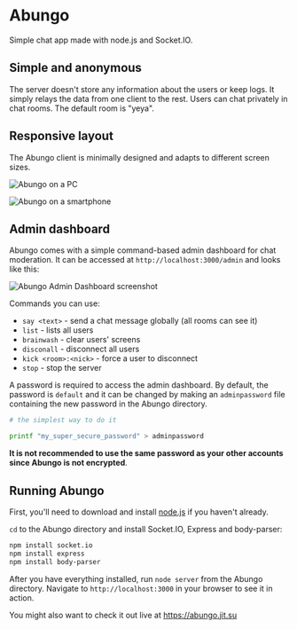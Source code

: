 # Abungo

Simple chat app made with node.js and Socket.IO.

## Simple and anonymous

The server doesn't store any information about the users or keep logs. It simply relays the data from one client to the rest. Users can chat privately in chat rooms. The default room is "yeya".

## Responsive layout

The Abungo client is minimally designed and adapts to different screen sizes.

![Abungo on a PC](http://i.imgur.com/uHIjlEu.png)

![Abungo on a smartphone](http://i.imgur.com/BzgCj67.png)

## Admin dashboard

Abungo comes with a simple command-based admin dashboard for chat moderation. It can be accessed at `http://localhost:3000/admin` and looks like this:

![Abungo Admin Dashboard screenshot](http://i.imgur.com/zEb8OxJ.png)

Commands you can use:

+ `say <text>` - send a chat message globally (all rooms can see it)
+ `list` - lists all users
+ `brainwash` - clear users' screens
+ `disconall` - disconnect all users
+ `kick <room>:<nick>` - force a user to disconnect
+ `stop` - stop the server

A password is required to access the admin dashboard. By default, the password is `default` and it can be changed by making an `adminpassword` file containing the new password in the Abungo directory. 

```bash
# the simplest way to do it

printf "my_super_secure_password" > adminpassword
```

**It is not recommended to use the same password as your other accounts since Abungo is not encrypted**.

## Running Abungo

First, you'll need to download and install [node.js](http://nodejs.org) if you haven't already.

`cd` to the Abungo directory and install Socket.IO, Express and body-parser:

```bash
npm install socket.io
npm install express
npm install body-parser
```

After you have everything installed, run `node server` from the Abungo directory. Navigate to `http://localhost:3000` in your browser to see it in action.

You might also want to check it out live at https://abungo.jit.su

